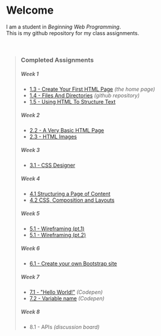 <h1>Welcome</h1>
<p>
    I am a student in <i>Beginning Web Programming</i>. 
    <br>This is my github repository for my class assignments.
</p>
<br>
 <blockquote>
    <h3>Completed Assignments</h3>

<h5>Week 1</h5>
<ul>
  <li><a href="https://joelxdav.github.io/">1.3 - Create Your First HTML Page</a> <i>(the home page)</i></li>
  <li><a href="https://github.com/joelxdav/joelxdav.github.io">1.4 - Files And Directories</a> <i>(github repository)</i></li>
  <li><a href="https://joelxdav.github.io/week01/in-the-beginning.html">1.5 - Using HTML To Structure Text</a></li>
</ul>

<h5>Week 2</h5>
<ul>
  <li><a href="https://joelxdav.github.io/week02/coding101.html">2.2 - A Very Basic HTML Page</a></li>
  <li><a href="https://joelxdav.github.io/week02/HTML-images.html">2.3 - HTML Images</a></li>
</ul>

<h5>Week 3</h5>
<ul>
  <li><a href="https://joelxdav.github.io/week03/css-designer.html">3.1 - CSS Designer</a></li>
</ul>

<h5>Week 4</h5>
<ul>
  <li><a href="https://joelxdav.github.io/week04/birds.html">4.1 Structuring a Page of Content</a></li>
  <li><a href="https://joelxdav.github.io/week04/cookieandkate.html">4.2 CSS, Composition and Layouts</a></li>
</ul>

<h5>Week 5</h5>
<ul>
  <li><a href="https://wireframe.cc/Kfl4j5" target="_blank">5.1 - Wireframing (pt.1)</a></li>
  <li><a href="https://wireframe.cc/bfUmBQ" target="_blank">5.1 - Wireframing (pt.2)</a></li>
</ul>

<h5>Week 6</h5>
<ul>
  <li><a href="https://joelxdav.github.io/school/itse-1411/frameworks/bootstrap/index.html" target="_blank">6.1 - Create your own Bootstrap site</a></li>
</ul>

<h5>Week 7</h5>
<ul>
  <li><a href="https://codepen.io/joelxdav/pen/RwoyGBY" target="_blank">7.1 - "Hello World!"</a> <i>(Codepen)</i></li>
  <li><a href="https://codepen.io/joelxdav/pen/zYojKXd?editors=1111" target="_blank">7.2 - Variable name</a> <i>(Codepen)</i></li>
</ul>

<h5>Week 8</h5>
<ul>
  <li>8.1 - APIs <i>(discussion board)</i></li>
</ul>

  </blockquote>
